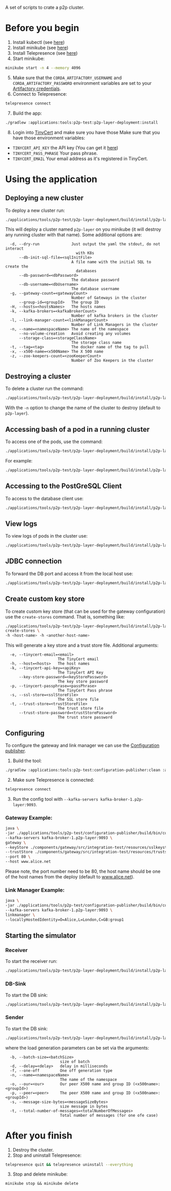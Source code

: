 A set of scripts to crate a p2p cluster.

# Before you begin
1. Install kubectl (see [here](https://kubernetes.io/docs/tasks/tools/))
2. Install minikube (see [here](https://minikube.sigs.k8s.io/docs/start/))
3. Install Telepresence (see [here](https://www.telepresence.io/docs/latest/install/))
4. Start minikube:
```bash
minikube start -n 4 --memory 4096
```
5. Make sure that the `CORDA_ARTIFACTORY_USERNAME` and `CORDA_ARTIFACTORY_PASSWORD` environment variables are set to your [Artifactory credentials](https://software.r3.com/ui/admin/artifactory/user_profile).
6. Connect to Telepresence:
```bash
telepresence connect 
```
7. Build the app:
```bash
./gradlew :applications:tools:p2p-test:p2p-layer-deployment:install
```
8. Login into [TinyCert](https://www.tinycert.org/login) and make sure you have those Make sure that you have those environment variables:
  * `TINYCERT_API_KEY` the API key (You can get it [here](https://www.tinycert.org/docs/api))
  * `TINYCERT_PASS_PHRASE` Your pass phrase.
  * `TINYCERT_EMAIL` Your email address as it's registered in TinyCert.

# Using the application
## Deploying a new cluster
To deploy a new cluster run:
```bash
./applications/tools/p2p-test/p2p-layer-deployment/build/install/p2p-layer-deployment/bin/p2p-layer-deployment deploy [-n <namespace>]
```
This will deploy a cluster named `p2p-layer` on you minikube (it will destroy any running cluster with that name). 
Some additional options are:
```
  -d, --dry-run              Just output the yaml the stdout, do not interact
                               with K8s
      --db-init-sql-file=<sqlInitFile>
                             A file name with the initial SQL to create the
                               databases
      --db-password=<dbPassword>
                             The database password
      --db-username=<dbUsername>
                             The database username
  -g, --gateway-count=<gatewayCount>
                             Number of Gateways in the cluster
      --group-id=<groupId>   The group ID
  -H, --hosts=<hostsNames>   The hosts names
  -k, --kafka-brokers=<kafkaBrokerCount>
                             Number of kafka brokers in the cluster
  -l, --link-manager-count=<linkManagerCount>
                             Number of Link Managers in the cluster
  -n, --name=<namespaceName> The name of the namespace
      --no-volume-creation   Avoid creating any volumes
      --storage-class=<storageClassName>
                             The storage class name
  -t, --tag=<tag>            The docker name of the tag to pull
  -x, --x500-name=<x500Name> The X 500 name
  -z, --zoo-keepers-count=<zooKeeperCount>
                             Number of Zoo Keepers in the cluster
```

## Destroying a cluster
To delete a cluster run the command:
```bash
./applications/tools/p2p-test/p2p-layer-deployment/build/install/p2p-layer-deployment/bin/p2p-layer-deployment destroy
```
With the `-n` option to change the name of the cluster to destroy (default to `p2p-layer`).

## Accessing bash of a pod in a running cluster
To access one of the pods, use the command:
```bash
./applications/tools/p2p-test/p2p-layer-deployment/build/install/p2p-layer-deployment/bin/p2p-layer-deployment bash -p <pod> -n <namespace> [-- command to run]
```
For example:
```bash
./applications/tools/p2p-test/p2p-layer-deployment/build/install/p2p-layer-deployment/bin/p2p-layer-deployment bash -p p2p-gateway-2 -- sh
```
## Accessing to the PostGreSQL Client
To access to the database client use:
```bash
./applications/tools/p2p-test/p2p-layer-deployment/build/install/p2p-layer-deployment/bin/p2p-layer-deployment psql [-n <namespace>] 
```

## View logs 
To view logs of pods in the cluster use:
```bash
./applications/tools/p2p-test/p2p-layer-deployment/build/install/p2p-layer-deployment/bin/p2p-layer-deployment logs [-n <namespace>] [-p <pod-regex>]
```

## JDBC connection
To forward the DB port and access it from the local host use:
```bash
./applications/tools/p2p-test/p2p-layer-deployment/build/install/p2p-layer-deployment/bin/p2p-layer-deployment jdbc [-n <namespace>]
```

## Create custom key store
To create custom key store (that can be used for the gateway configuration) use the `create-stores` command. That is, something like:
```bash
./applications/tools/p2p-test/p2p-layer-deployment/build/install/p2p-layer-deployment/bin/p2p-layer-deployment \
create-stores \
-h <host-name> -h <another-host-name>
```
This will generate a key store and a trust store file. Additional arguments:
```
  -e, --tinycert-email=<email>
                       The TinyCert email
  -h, --host=<hosts>   The host names
  -k, --tinycert-api-key=<apiKey>
                       The TinyCert API Key
      --key-store-password=<keyStorePassword>
                       The key store password
  -p, --tinycert-passphrase=<passPhrase>
                       The TinyCert Pass phrase
  -s, --ssl-store=<sslStoreFile>
                       The SSL store file
  -t, --trust-store=<trustStoreFile>
                       The trust store file
      --trust-store-password=<trustStorePassword>
                       The trust store password
```

## Configuring
To configure the gateway and link manager we can use the [Configuration publisher](../configuration-publisher/README.md).
1. Build the tool:
```bash
./gradlew :applications:tools:p2p-test:configuration-publisher:clean :applications:tools:p2p-test:configuration-publisher:appJar
```
2. Make sure Telepresence is connected:
```bash
telepresence connect 
``` 
3. Run the config tool with `--kafka-servers kafka-broker-1.p2p-layer:9093`. 

### Gateway Example:
```bash
java \
-jar ./applications/tools/p2p-test/configuration-publisher/build/bin/corda-configuration-publisher-5.0.0.0-SNAPSHOT.jar \
--kafka-servers kafka-broker-1.p2p-layer:9093 \
gateway \
--keyStore ./components/gateway/src/integration-test/resources/sslkeystore_alice.jks \
--trustStore ./components/gateway/src/integration-test/resources/truststore.jks \
--port 80 \
--host www.alice.net
```
Please note, the port number need to be 80, the host name should be one of the host names from the deploy (default to www.alice.net).

### Link Manager Example:
```bash
java \
-jar ./applications/tools/p2p-test/configuration-publisher/build/bin/corda-configuration-publisher-5.0.0.0-SNAPSHOT.jar \
--kafka-servers kafka-broker-1.p2p-layer:9093 \
linkmanager \
--locallyHostedIdentity=O=Alice,L=London,C=GB:group1
```

## Starting the simulator
### Receiver
To start the receiver run:
```bash
./applications/tools/p2p-test/p2p-layer-deployment/build/install/p2p-layer-deployment/bin/p2p-layer-deployment receive [-n <namespace>] 
```

### DB-Sink
To start the DB sink:
```bash
./applications/tools/p2p-test/p2p-layer-deployment/build/install/p2p-layer-deployment/bin/p2p-layer-deployment sb-sink [-n <namespace>] 
```

### Sender
To start the DB sink:
```bash
./applications/tools/p2p-test/p2p-layer-deployment/build/install/p2p-layer-deployment/bin/p2p-layer-deployment send [-n <namespace>] 
```
where the load generation parameters can be set via the arguments:
```
  -b, --batch-size=<batchSize>
                        size of batch
  -d, --delay=<delay>   delay in milliseconds
  -f, --one-off         One off generation type
  -n, --name=<namespaceName>
                        The name of the namespace
  -o, --our=<our>       Our peer X500 name and group ID (<x500name>:<groupId>)
  -p, --peer=<peer>     The peer X500 name and group ID (<x500name>:<groupId>)
  -s, --message-size-bytes=<messageSizeBytes>
                        size message in bytes
  -t, --total-number-of-messages=<totalNumberOfMessages>
                        Total number of messages (for one ofe case)
```

# After you finish
1. Destroy the cluster.
2. Stop and uninstall Telepresence:
```bash
telepresence quit && telepresence uninstall --everything
```
3. Stop and delete minikube:
```
minikube stop && minikube delete
```
